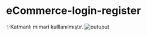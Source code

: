 # eCommerce-login-register
 
 ✨Katmanlı mimari kulllanılmıştır.
![outuput](https://user-images.githubusercontent.com/77546366/118361815-a9e45480-b595-11eb-8cfd-0ea0fe26f7a0.PNG)


